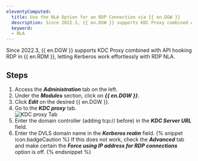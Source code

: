 ```yaml
---
eleventyComputed:
  title: Use the NLA Option for an RDP Connection via {{ en.DGW }}
  description: Since 2022.3, {{ en.DGW }} supports KDC Proxy combined with API hooking RDP in {{ en.RDM }}
  keyword:
  - NLA
---
```

Since 2022.3, {{ en.DGW }} supports KDC Proxy combined with API hooking RDP in {{ en.RDM }}, letting Kerberos work effortlessly with RDP NLA.

## Steps
1. Access the ***Administration*** tab on the left.
1. Under the ***Modules*** section, click on ***{{ en.DGW }}***.
1. Click ***Edit*** on the desired {{ en.DGW }}.
1. Go to the ***KDC proxy*** tab.  
![KDC proxy Tab](/img/en/kb/KB0025.png) 
1. Enter the domain controller (adding tcp:// before) in the ***KDC Server URL*** field.
1. Enter the DVLS domain name in the ***Kerberos realm*** field.
{% snippet icon.badgeCaution %} 
If this does not work, check the ***Advanced*** tab and make certain the ***Force using IP address for RDP connections*** option is off.
{% endsnippet %}
